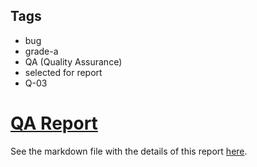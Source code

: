 ## Tags

- bug
- grade-a
- QA (Quality Assurance)
- selected for report
- Q-03

# [QA Report](https://github.com/code-423n4/2023-05-base-findings/issues/129) 

See the markdown file with the details of this report [here](https://github.com/code-423n4/2023-05-base-findings/blob/main/data/rbserver-Q.md).